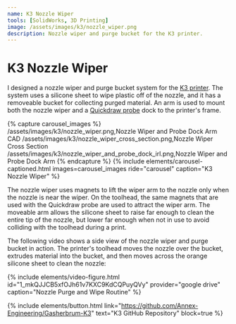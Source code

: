 ```yaml
---
name: K3 Nozzle Wiper
tools: [SolidWorks, 3D Printing]
image: /assets/images/k3/nozzle_wiper.png
description: Nozzle wiper and purge bucket for the K3 printer.
---
```


# K3 Nozzle Wiper

I designed a nozzle wiper and purge bucket system for the
[K3 printer](/projects/02-k3). The system uses a silicone sheet to wipe plastic
off of the nozzle, and it has a removeable bucket for collecting purged
material. An arm is used to mount both the nozzle wiper and a
[Quickdraw probe](https://github.com/Annex-Engineering/Quickdraw_Probe) dock to
the printer's frame.

{% capture carousel_images %}
/assets/images/k3/nozzle_wiper.png,Nozzle Wiper and Probe Dock Arm CAD
/assets/images/k3/nozzle_wiper_cross_section.png,Nozzle Wiper Cross Section
/assets/images/k3/nozzle_wiper_and_probe_dock_irl.png,Nozzle Wiper and Probe Dock Arm
{% endcapture %}
{% include elements/carousel-captioned.html images=carousel_images ride="carousel" caption="K3 Nozzle Wiper" %}

The nozzle wiper uses magnets to lift the wiper arm to the nozzle only when the
nozzle is near the wiper. On the toolhead, the same magnets that are used with
the Quickdraw probe are used to attract the wiper arm. The moveable arm allows
the silicone sheet to raise far enough to clean the entire tip of the nozzle,
but lower far enough when not in use to avoid colliding with the toolhead during
a print.

The following video shows a side view of the nozzle wiper and purge bucket in
action. The printer's toolhead moves the nozzle over the bucket, extrudes
material into the bucket, and then moves across the orange silicone sheet to
clean the nozzle:

{% include elements/video-figure.html id="1_mkQJJCB5xfOJh61v7KXC9KdCQPuyQVy" provider="google drive" caption="Nozzle Purge  and Wipe Routine" %}

{% include elements/button.html link="https://github.com/Annex-Engineering/Gasherbrum-K3" text="K3 GitHub Repository" block=true %}
